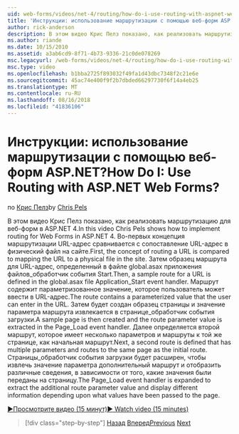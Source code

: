 ```yaml
---
uid: web-forms/videos/net-4/routing/how-do-i-use-routing-with-aspnet-web-forms
title: 'Инструкции: использование маршрутизации с помощью веб-форм ASP.NET? | Документы Майкрософт'
author: rick-anderson
description: В этом видео Крис Пелз показано, как реализовать маршрутизацию для веб-форм в ASP.NET 4. Во-первых концепция маршрутизации URL-адрес сравнивается с сопоставление URL-адрес с чистые...
ms.author: riande
ms.date: 10/15/2010
ms.assetid: a3ab6cd9-8f71-4b73-9336-21c0de078269
msc.legacyurl: /web-forms/videos/net-4/routing/how-do-i-use-routing-with-aspnet-web-forms
msc.type: video
ms.openlocfilehash: b1bba2725f893032f49fa1d43dbc7348f2c21e6e
ms.sourcegitcommit: 45ac74e400f9f2b7dbded66297730f6f14a4eb25
ms.translationtype: MT
ms.contentlocale: ru-RU
ms.lasthandoff: 08/16/2018
ms.locfileid: "41836106"
---
```

<a name="how-do-i-use-routing-with-aspnet-web-forms"></a><span data-ttu-id="81a07-105">Инструкции: использование маршрутизации с помощью веб-форм ASP.NET?</span><span class="sxs-lookup"><span data-stu-id="81a07-105">How Do I: Use Routing with ASP.NET Web Forms?</span></span>
====================
<span data-ttu-id="81a07-106">по [Крис Пелз](https://twitter.com/chrispels)</span><span class="sxs-lookup"><span data-stu-id="81a07-106">by [Chris Pels](https://twitter.com/chrispels)</span></span>

<span data-ttu-id="81a07-107">В этом видео Крис Пелз показано, как реализовать маршрутизацию для веб-форм в ASP.NET 4.</span><span class="sxs-lookup"><span data-stu-id="81a07-107">In this video Chris Pels shows how to implement routing for Web Forms in ASP.NET 4.</span></span> <span data-ttu-id="81a07-108">Во-первых концепция маршрутизации URL-адрес сравнивается с сопоставление URL-адрес в физический файл на сайте.</span><span class="sxs-lookup"><span data-stu-id="81a07-108">First, the concept of routing a URL is compared to mapping the URL to a physical file in the site.</span></span> <span data-ttu-id="81a07-109">Затем образец маршрута для URL-адрес, определенный в файле global.asax приложения файлов\_обработчик события Start.</span><span class="sxs-lookup"><span data-stu-id="81a07-109">Then, a sample route for a URL is defined in the global.asax file Application\_Start event handler.</span></span> <span data-ttu-id="81a07-110">Маршрут содержит параметризованное значение, которое пользователь может ввести в URL-адрес.</span><span class="sxs-lookup"><span data-stu-id="81a07-110">The route contains a parameterized value that the user can enter in the URL.</span></span> <span data-ttu-id="81a07-111">Затем будет создан образец страницы и значение параметра маршрута извлекается в странице\_обработчик события загрузки.</span><span class="sxs-lookup"><span data-stu-id="81a07-111">A sample page is then created and the route parameter value is extracted in the Page\_Load event handler.</span></span> <span data-ttu-id="81a07-112">Далее определяется второй маршрут, которое имеет несколько параметров и маршруты к той же странице, как начальная маршрут.</span><span class="sxs-lookup"><span data-stu-id="81a07-112">Next, a second route is defined that has multiple parameters and routes to the same page as the initial route.</span></span> <span data-ttu-id="81a07-113">Страницы\_обработчик события загрузки будет расширен, чтобы извлечь значение параметра дополнительный маршрут и отобразить различные сведения, в зависимости от того, какие значения были переданы на страницу.</span><span class="sxs-lookup"><span data-stu-id="81a07-113">The Page\_Load event handler is expanded to extract the additional route parameter value and display different information depending upon what values have been passed to the page.</span></span>

[<span data-ttu-id="81a07-114">&#9654;Просмотрите видео (15 минут)</span><span class="sxs-lookup"><span data-stu-id="81a07-114">&#9654; Watch video (15 minutes)</span></span>](https://channel9.msdn.com/Blogs/ASP-NET-Site-Videos/how-do-i-use-routing-with-aspnet-web-forms)

> [!div class="step-by-step"]
> <span data-ttu-id="81a07-115">[Назад](aspnet-4-quick-hit-outbound-webforms-routing.md)
> [Вперед](how-do-i-work-with-urls-in-aspnet-routing.md)</span><span class="sxs-lookup"><span data-stu-id="81a07-115">[Previous](aspnet-4-quick-hit-outbound-webforms-routing.md)
[Next](how-do-i-work-with-urls-in-aspnet-routing.md)</span></span>
